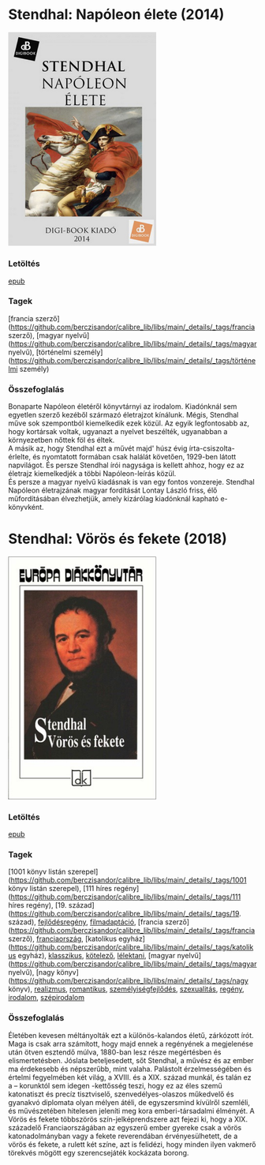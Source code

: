 # <a name="id_992">Stendhal: Napóleon élete (2014)</a>
<img src="https://github.com/BercziSandor/calibre_lib/raw/main/libs/main/Stendhal/Napoleon%20elete%20%28992%29/cover.jpg" alt="cover" width="300"/>

### Letöltés
[epub](https://github.com/BercziSandor/calibre_lib/raw/main/libs/main/Stendhal/Napoleon%20elete%20%28992%29/Napoleon%20elete%20-%20Stendhal.epub)

### Tagek
[francia szerző](https://github.com/berczisandor/calibre_lib/libs/main/_details/_tags/francia szerző), [magyar nyelvű](https://github.com/berczisandor/calibre_lib/libs/main/_details/_tags/magyar nyelvű), [történelmi személy](https://github.com/berczisandor/calibre_lib/libs/main/_details/_tags/történelmi személy)

### Összefoglalás
<div>
<p>Bonaparte Napóleon életéről könyvtárnyi az irodalom. Kiadónknál sem egyetlen szerző kezéből származó életrajzot kínálunk. Mégis, Stendhal műve sok szempontból kiemelkedik ezek közül. Az egyik legfontosabb az, hogy kortársak voltak, ugyanazt a nyelvet beszélték, ugyanabban a környezetben nőttek föl és éltek.<br>A másik az, hogy Stendhal ezt a művét majd' húsz évig írta-csiszolta-érlelte, és nyomtatott formában csak halálát követően, 1929-ben látott napvilágot. És persze Stendhal írói nagysága is kellett ahhoz, hogy ez az életrajz kiemelkedjék a többi Napóleon-leírás közül.<br>És persze a magyar nyelvű kiadásnak is van egy fontos vonzereje. Stendhal Napóleon életrajzának magyar fordítását Lontay László friss, élő műfordításában élvezhetjük, amely kizárólag kiadónknál kapható e-könyvként.</p></div>


# <a name="id_562">Stendhal: Vörös és fekete (2018)</a>
<img src="https://github.com/BercziSandor/calibre_lib/raw/main/libs/main/Stendhal/Voros%20es%20fekete%20%28562%29/cover.jpg" alt="cover" width="300"/>

### Letöltés
[epub](https://github.com/BercziSandor/calibre_lib/raw/main/libs/main/Stendhal/Voros%20es%20fekete%20%28562%29/Voros%20es%20fekete%20-%20Stendhal.epub)

### Tagek
[1001 könyv listán szerepel](https://github.com/berczisandor/calibre_lib/libs/main/_details/_tags/1001 könyv listán szerepel), [111 híres regény](https://github.com/berczisandor/calibre_lib/libs/main/_details/_tags/111 híres regény), [19. század](https://github.com/berczisandor/calibre_lib/libs/main/_details/_tags/19. század), [fejlődésregény](https://github.com/berczisandor/calibre_lib/libs/main/_details/_tags/fejlődésregény), [filmadaptáció](https://github.com/berczisandor/calibre_lib/libs/main/_details/_tags/filmadaptáció), [francia szerző](https://github.com/berczisandor/calibre_lib/libs/main/_details/_tags/francia szerző), [franciaország](https://github.com/berczisandor/calibre_lib/libs/main/_details/_tags/franciaország), [katolikus egyház](https://github.com/berczisandor/calibre_lib/libs/main/_details/_tags/katolikus egyház), [klasszikus](https://github.com/berczisandor/calibre_lib/libs/main/_details/_tags/klasszikus), [kötelező](https://github.com/berczisandor/calibre_lib/libs/main/_details/_tags/kötelező), [lélektani](https://github.com/berczisandor/calibre_lib/libs/main/_details/_tags/lélektani), [magyar nyelvű](https://github.com/berczisandor/calibre_lib/libs/main/_details/_tags/magyar nyelvű), [nagy könyv](https://github.com/berczisandor/calibre_lib/libs/main/_details/_tags/nagy könyv), [realizmus](https://github.com/berczisandor/calibre_lib/libs/main/_details/_tags/realizmus), [romantikus](https://github.com/berczisandor/calibre_lib/libs/main/_details/_tags/romantikus), [személyiségfejlődés](https://github.com/berczisandor/calibre_lib/libs/main/_details/_tags/személyiségfejlődés), [szexualitás](https://github.com/berczisandor/calibre_lib/libs/main/_details/_tags/szexualitás), [regény](https://github.com/berczisandor/calibre_lib/libs/main/_details/_tags/regény), [irodalom](https://github.com/berczisandor/calibre_lib/libs/main/_details/_tags/irodalom), [szépirodalom](https://github.com/berczisandor/calibre_lib/libs/main/_details/_tags/szépirodalom)

### Összefoglalás
<div>
<p>Életében ​kevesen méltányolták ezt a különös-kalandos életű, zárkózott írót. Maga is csak arra számított, hogy majd ennek a regényének a megjelenése után ötven esztendő múlva, 1880-ban lesz része megértésben és elismertetésben. Jóslata beteljesedett, sőt Stendhal, a művész és az ember ma érdekesebb és népszerűbb, mint valaha. Palástolt érzelmességében és értelmi fegyelmében két világ, a XVIII. és a XIX. század munkál, és talán ez a – korunktól sem idegen -kettősség teszi, hogy ez az éles szemű katonatiszt és precíz tisztviselő, szenvedélyes-olaszos műkedvelő és gyanakvó diplomata olyan mélyen átéli, de egyszersmind kívülről szemléli, és művészetében hitelesen jeleníti meg kora emberi-társadalmi élményét. A Vörös és fekete többszörös szín-jelképrendszere azt fejezi ki, hogy a XIX. századelő Franciaországában az egyszerű ember gyereke csak a vörös katonadolmányban vagy a fekete reverendában érvényesülhetett, de a vörös és fekete, a rulett két színe, azt is felidézi, hogy minden ilyen vakmerő törekvés mögött egy szerencsejáték kockázata borong.</p></div>


